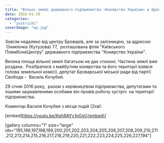 ```yaml
---
title: "Вільні землі державного підприємства «Конярство України» в Броварах"
date: 2016-01-29
categories: 
  - "zustrichi"
coverImage: "wp.jpg"
---
```


Зовсім недалеко від центру Броварів, але за залізницею, за адресою  Оникієнка (Кутузова) 77,  розташована філія "Київського ПлемКонеЦентру" державного підприємства "Конярство України".<!--more-->

Велика площа вільної землі багатьом не дає спокою. Частина землі вже роздана.  Розібратися з майбутнім конярства та його території взявся голова земельної комісії, депутат Броварської міської ради від партії Свобода -  Василь Кочубей.

29 січня 2016 року,  разом з керівництвом підприємства, депутатами та іншими зацікавленими особами він провів робочу зустріч  на території підприємства.

Коментар Василя Кочубея з місця подій (2хв):

\[embed\]https://youtu.be/KqhRAYy1nGg\[/embed\]

\[gallery columns="1" size="large" ids="195,196,197,198,199,200,201,202,203,204,205,206,207,208,209,210,211,212,213,214,215,216,217,218,219,220,221,222,223,224,225,226,227,194"\]
